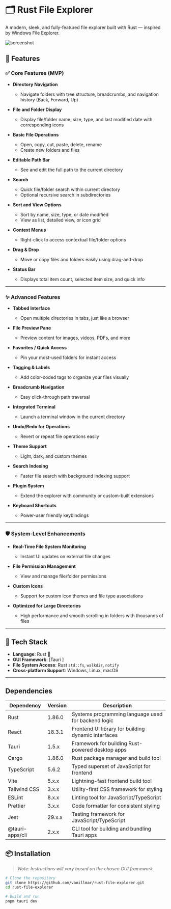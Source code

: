 # 🗂️ Rust File Explorer

A modern, sleek, and fully-featured file explorer built with Rust — inspired by Windows File Explorer.

![screenshot](./assets/screenshot.png)

## 🚀 Features

### ✅ Core Features (MVP)

- **Directory Navigation**
  - Navigate folders with tree structure, breadcrumbs, and navigation history (Back, Forward, Up)
- **File and Folder Display**
  - Display file/folder name, size, type, and last modified date with corresponding icons
- **Basic File Operations**

  - Open, copy, cut, paste, delete, rename
  - Create new folders and files

- **Editable Path Bar**

  - See and edit the full path to the current directory

- **Search**

  - Quick file/folder search within current directory
  - Optional recursive search in subdirectories

- **Sort and View Options**

  - Sort by name, size, type, or date modified
  - View as list, detailed view, or icon grid

- **Context Menus**

  - Right-click to access contextual file/folder options

- **Drag & Drop**

  - Move or copy files and folders easily using drag-and-drop

- **Status Bar**
  - Displays total item count, selected item size, and quick info

---

### ✨ Advanced Features

- **Tabbed Interface**

  - Open multiple directories in tabs, just like a browser

- **File Preview Pane**

  - Preview content for images, videos, PDFs, and more

- **Favorites / Quick Access**

  - Pin your most-used folders for instant access

- **Tagging & Labels**

  - Add color-coded tags to organize your files visually

- **Breadcrumb Navigation**

  - Easy click-through path traversal

- **Integrated Terminal**

  - Launch a terminal window in the current directory

- **Undo/Redo for Operations**

  - Revert or repeat file operations easily

- **Theme Support**

  - Light, dark, and custom themes

- **Search Indexing**

  - Faster file search with background indexing support

- **Plugin System**

  - Extend the explorer with community or custom-built extensions

- **Keyboard Shortcuts**
  - Power-user friendly keybindings

---

### 🛡️ System-Level Enhancements

- **Real-Time File System Monitoring**

  - Instant UI updates on external file changes

- **File Permission Management**

  - View and manage file/folder permissions

- **Custom Icons**

  - Support for custom icon themes and file type associations

- **Optimized for Large Directories**
  - High performance and smooth scrolling in folders with thousands of files

---

## 🧪 Tech Stack

- **Language**: Rust 🦀
- **GUI Framework**: [Tauri ]
- **File System Access**: Rust `std::fs`, `walkdir`, `notify`
- **Cross-platform Support**: Windows, Linux, macOS

---

## Dependencies

| Dependency      | Version | Description                                         |
| --------------- | ------- | --------------------------------------------------- |
| Rust            | 1.86.0  | Systems programming language used for backend logic |
| React           | 18.3.1  | Frontend UI library for building dynamic interfaces |
| Tauri           | 1.5.x   | Framework for building Rust-powered desktop apps    |
| Cargo           | 1.86.0  | Rust package manager and build tool                 |
| TypeScript      | 5.6.2   | Typed superset of JavaScript for frontend           |
| Vite            | 5.x.x   | Lightning-fast frontend build tool                  |
| Tailwind CSS    | 3.x.x   | Utility-first CSS framework for styling             |
| ESLint          | 8.x.x   | Linting tool for JavaScript/TypeScript              |
| Prettier        | 3.x.x   | Code formatter for consistent styling               |
| Jest            | 29.x.x  | Testing framework for JavaScript/TypeScript         |
| @tauri-apps/cli | 2.x.x   | CLI tool for building and bundling Tauri apps       |

## 📦 Installation

> _Note: Instructions will vary based on the chosen GUI framework._

```bash
# Clone the repository
git clone https://github.com/vanillmar/rust-file-explorer.git
cd rust-file-explorer

# Build and run
pnpm tauri dev
```
